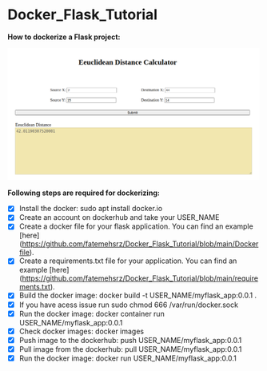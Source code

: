 # Docker_Flask_Tutorial

**How to dockerize a Flask project:**

![plot](./demo.png)

**Following steps are required for dockerizing:**
- [x] Install the docker: sudo apt  install docker.io
- [x] Create an account on dockerhub and take your USER_NAME
- [x] Create a docker file for your flask application. You can find an example [here] (https://github.com/fatemehsrz/Docker_Flask_Tutorial/blob/main/Dockerfile).
- [x] Create a requirements.txt file for your application. You can find an example [here] (https://github.com/fatemehsrz/Docker_Flask_Tutorial/blob/main/requirements.txt).
- [x] Build the docker image: docker build -t USER_NAME/myflask_app:0.0.1 .
- [x] If you have acess issue run sudo chmod 666 /var/run/docker.sock
- [x] Run the docker image: docker container run USER_NAME/myflask_app:0.0.1
- [x] Check docker images: docker images
- [x] Push image to the dockerhub: push USER_NAME/myflask_app:0.0.1
- [x] Pull image from the dockerhub: pull USER_NAME/myflask_app:0.0.1
- [x] Run the docker image: docker run USER_NAME/myflask_app:0.0.1
